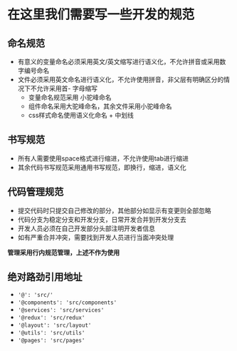 # 在这里我们需要写一些开发的规范

## 命名规范 
- 有意义的变量命名必须采用英文/英文缩写进行语义化，不允许拼音或采用数字编号命名
- 文件必须采用英文命名进行语义化，不允许使用拼音，非父层有明确区分的情况下不允许采用首- 字母缩写
  - 变量命名规范采用 小驼峰命名
  - 组件命名采用大驼峰命名，其余文件采用小驼峰命名
  - css样式命名使用语义化命名 + 中划线

## 书写规范 
- 所有人需要使用space格式进行缩进，不允许使用tab进行缩进
- 其余代码书写规范采用通用书写规范，即换行，缩进，语义化

    
## 代码管理规范 
- 提交代码时只提交自己修改的部分，其他部分如显示有变更则全部忽略
- 代码分支为稳定分支和开发分支，日常开发合并到开发分支去
- 开发人员必须在自己开发部分头部注明开发者信息
- 如有严重合并冲突，需要找到开发人员进行当面冲突处理

**管理采用行内规范管理，上述不作为使用**


## 绝对路劲引用地址
- `'@': 'src/'`
- `'@components': 'src/components'`
- `'@services': 'src/services'`
- `'@redux': 'src/redux'`
- `'@layout': 'src/layout'`
- `'@utils': 'src/utils'`
- `'@pages': 'src/pages'`